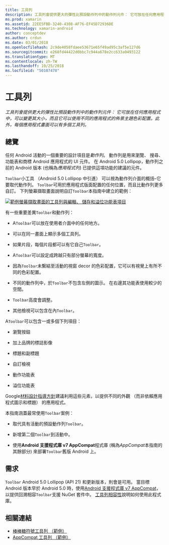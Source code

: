 ```yaml
---
title: 工具列
description: 工具列會提供更大的彈性比預設動作列中的動作列元件： 它可放在任何應用程式中，可以變更其大小，而且它可以使用不同的應用程式的佈景主題色彩配置。 此外，每個應用程式畫面可以有多個工具列。
ms.prod: xamarin
ms.assetid: 22EE5FBD-3240-4308-AF76-EF45D72936DE
ms.technology: xamarin-android
author: conceptdev
ms.author: crdun
ms.date: 03/01/2018
ms.openlocfilehash: 2c9de4058fdaee53671e65f49ad95c3af5e127d6
ms.sourcegitcommit: e268fd44422d0bbc7c944a678e2cc633a0493122
ms.translationtype: MT
ms.contentlocale: zh-TW
ms.lasthandoff: 10/25/2018
ms.locfileid: "50107478"
---
```

# <a name="toolbar"></a>工具列

_工具列會提供更大的彈性比預設動作列中的動作列元件： 它可放在任何應用程式中，可以變更其大小，而且它可以使用不同的應用程式的佈景主題色彩配置。此外，每個應用程式畫面可以有多個工具列。_

 
## <a name="overview"></a>總覽

任何 Android 活動的一個重要的設計項目是*動作列*。 動作列是用來瀏覽、 搜尋、 功能表和商標 Android 應用程式的 UI 元件。 在 Android 5.0 Lollipop，動作列之前的 Android 版本 (也稱為*應用程式列*) 已提供這項功能的建議的元件。 

`Toolbar`小工具 （Android 5.0 Lollipop 中引進） 可以視為動作列介面的概括&ndash;它要取代動作列。 `Toolbar`可用於應用程式版面配置的任何位置，而且比動作列更多自訂。 下列螢幕擷取畫面說明自訂`Toolbar`本指南中建立的範例： 

[![範例螢幕擷取畫面的工具列與編輯、 儲存和溢位功能表項目](images/01-toolbar-sml.png)](images/01-toolbar.png#lightbox)

有一些重要差異`Toolbar`和動作列： 

-   A`Toolbar`可以放在使用者介面中的任何地方。

-   可以在同一畫面上顯示多個工具列。

-   如果片段，每個片段都可以有它自己`Toolbar`。 

-   A`Toolbar`可以設定成跨越只有部分螢幕的寬度。 

-   因為`Toolbar`未繫結至活動的視窗 decor 的色彩配置，它可以有視覺上有所不同的色彩配置。 

-   不同的動作列中，於`Toolbar`不包含左側的圖示。 在右邊其功能表使用較少的空間。 

-   `Toolbar`高度會調整。 

-   其他檢視可以包含在內`Toolbar`。 

A`Toolbar`可以包含一或多個下列項目： 

-   瀏覽按鈕

-   加上品牌的標誌影像

-   標題和副標題

-   自訂檢視

-   動作功能表

-   溢位功能表

Google[材料設計指導方針](https://material.google.com/)建議利用這些元素，以提供不同的外觀 （而非依賴應用程式圖示和標題） 的應用程式。 

本指南涵蓋最常使用`Toolbar`案例：

-   取代具有活動的預設動作列`Toolbar`。 

-   新增第二個`Toolbar`到活動中。

-   使用**Android 支援程式庫 v7 AppCompat**程式庫 (稱為*AppCompat*本指南的其餘部分) 來部署`Toolbar`舊版 Android 上。 

 
 
## <a name="requirements"></a>需求

`Toolbar` Android 5.0 Lollipop (API 21) 和更新版本，則會是可用。 當目標 Android 版本早於 Android 5.0 時，使用[Android 支援程式庫 v7 AppCompat](https://www.nuget.org/packages/Xamarin.Android.Support.v7.AppCompat/)，以提供回溯相容`Toolbar`支援 NuGet 套件中。 
[工具列相容性](~/android/user-interface/controls/tool-bar/toolbar-compatibility.md)說明如何使用此程式庫。 




## <a name="related-links"></a>相關連結

- [棒棒糖符號工具列 （範例）](https://developer.xamarin.com/samples/monodroid/android5.0/Toolbar/)
- [AppCompat 工具列 （範例）](https://developer.xamarin.com/samples/monodroid/Supportv7/AppCompat/Toolbar/)
